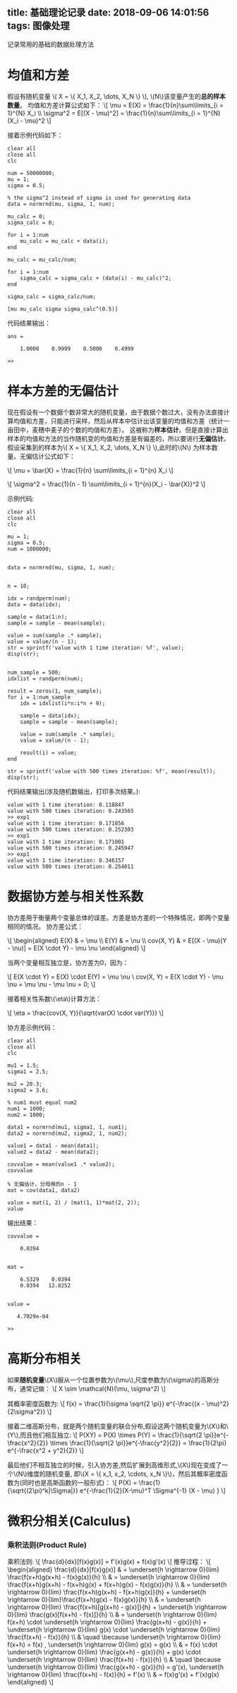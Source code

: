 title: 基础理论记录
date: 2018-09-06 14:01:56
tags: 图像处理
---
记录常用的基础的数据处理方法
<!--more-->

<script type="text/javascript" src="http://cdn.mathjax.org/mathjax/latest/MathJax.js?config=TeX-AMS-MML_HTMLorMML"></script>

# 均值和方差
假设有随机变量 \\( X = \\{ X_1, X_2, \dots, X_N \\} \\), \\(N\\)该变量产生的**总的样本数量**。
均值和方差计算公式如下：
\\[
\mu = E(X) = \frac{1}{n}\sum\limits\_{i = 1}^{N} X_i \\\\
\sigma^2 = E[(X - \mu)^2] = \frac{1}{n}\sum\limits\_{i = 1}^{N} (X_i - \mu)^2
\\]

接着示例代码如下：

    clear all
    close all
    clc

    num = 50000000;
    mu = 1;
    sigma = 0.5;

    % the sigma^2 instead of sigma is used for generating data 
    data = normrnd(mu, sigma, 1, num);

    mu_calc = 0;
    sigma_calc = 0;

    for i = 1:num
        mu_calc = mu_calc + data(i);
    end

    mu_calc = mu_calc/num;

    for i = 1:num
        sigma_calc = sigma_calc + (data(i) - mu_calc)^2;
    end

    sigma_calc = sigma_calc/num;

    [mu mu_calc sigma sigma_calc^(0.5)]

代码结果输出：

    ans =

        1.0000    0.9999    0.5000    0.4999

    >> 


# 样本方差的无偏估计
现在假设有一个数据个数非常大的随机变量，由于数据个数过大，没有办法直接计算均值和方差，只能进行采样，然后从样本中估计出该变量的均值和方差（统计一亩田中，麦穗中麦子的个数的均值和方差）。
这被称为**样本估计**。但是直接计算出样本的均值和方法的当作随机变的均值和方差是有偏差的，所以要进行**无偏估计**。假设采集到的样本为\\( X = \\{ X_1, X_2, \dots, X_N \\} \\),此时的\\(N\\)
为样本数量。无偏估计公式如下：


\\[
\mu = \bar{X} = \frac{1}{n} \sum\limits\_{i = 1}^{n} X_i
\\]

\\[
\sigma^2 = \frac{1}{n - 1} \sum\limits\_{i = 1}^{n}(X_i - \bar{X})^2
\\]

示例代码:

    clear all
    close all
    clc

    mu = 1;
    sigma = 0.5;
    num = 1000000;


    data = normrnd(mu, sigma, 1, num);


    n = 10;

    idx = randperm(num);
    data = data(idx);

    sample = data(1:n);
    sample = sample - mean(sample);

    value = sum(sample .* sample);
    value = value/(n - 1);
    str = sprintf('value with 1 time iteration: %f', value);
    disp(str);


    num_sample = 500;
    idxlist = randperm(num);

    result = zeros(1, num_sample);
    for i = 1:num_sample
        idx = idxlist(i*n:i*n + 9);

        sample = data(idx);
        sample = sample - mean(sample);

        value = sum(sample .* sample);
        value = value/(n - 1);
        
        result(i) = value;
    end

    str = sprintf('value with 500 times iteration: %f', mean(result));
    disp(str);

代码结果输出(涉及随机数输出，打印多次结果。):

    value with 1 time iteration: 0.118847
    value with 500 times iteration: 0.243565
    >> exp1
    value with 1 time iteration: 0.171856
    value with 500 times iteration: 0.252303
    >> exp1
    value with 1 time iteration: 0.171001
    value with 500 times iteration: 0.245947
    >> exp1
    value with 1 time iteration: 0.346157
    value with 500 times iteration: 0.254011


# 数据协方差与相关性系数
协方差用于衡量两个变量总体的误差。方差是协方差的一个特殊情况，即两个变量相同的情况。
协方差公式：

\\[
\begin{aligned}
E(X) & = \mu \\\\
E(Y) & = \nu \\\\
cov(X, Y) & = E[(X - \mu)(Y - \nu)] = E(X \cdot Y) - \mu \nu
\end{aligned}
\\]

当两个变量相互独立是，协方差为0，因为：

\\[
E(X \cdot Y) = E(X) \cdot E(Y) = \mu \nu \\
cov(X, Y) = E(X \cdot Y) - \mu \nu = \mu \nu - \mu \nu = 0;
\\]

接着相关性系数\\(\eta\\)计算方法：

\\[
\eta = \frac{cov(X, Y)}{\sqrt{var(X) \cdot var(Y)}}
\\]

协方差示例代码：

    clear all
    close all
    clc

    mu1 = 1.5;
    sigma1 = 2.5;

    mu2 = 20.3;
    sigma2 = 3.6;

    % num1 must equal num2
    num1 = 1000;
    num2 = 1000;

    data1 = normrnd(mu1, sigma1, 1, num1);
    data2 = normrnd(mu2, sigma2, 1, num2);

    value1 = data1 - mean(data1);
    value2 = data2 - mean(data2);

    covvalue = mean(value1 .* value2);
    covvalue

    % 无偏估计，分母用的n - 1
    mat = cov(data1, data2)

    value = mat(1, 2) / (mat(1, 1)*mat(2, 2));
    value

输出结果：

    covvalue =

        0.0394


    mat =

        6.5329    0.0394
        0.0394   12.8252


    value =

       4.7029e-04

    >> 

# 高斯分布相关
如果**随机变量**\\(X\\)服从一个位置参数为\\(\mu\\),尺度参数为\\(\sigma\\)的高斯分布，通常记做：
\\[
X \sim \mathcal{N}(\mu, \sigma^2)
\\]

其概率密度函数为:
\\[
f(x) = \frac{1}{\sigma \sqrt{2 \pi}} e^{-\frac{(x - \mu)^2}{2\sigma^2}}
\\]

接着二维高斯分布，就是两个随机变量的联合分布,假设这两个随机变量为\\(X\\)和\\(Y\\),而且他们相互独立:
\\[
P(XY) = P(X) \times P(Y) = \frac{1}{\sqrt{2 \pi}}e^{-\frac{x^2}{2}} \times \frac{1}{\sqrt{2 \pi}}e^{-\frac{y^2}{2}} = \frac{1}{2\pi} e^{-\frac{x^2 + y^2}{2}}
\\]

最后他们不相互独立的时候，引入协方差,然后扩展到高维形式,\\(X\\)现在变成了一个\\(N\\)维度的随机变量,
即\\(X = \\{ x_1, x_2, \cdots, x_N \\}\\)，然后其概率密度函数为(同时也是高斯函数的一般形式)：
\\[
P(X) = \frac{1}{\sqrt{(2\pi)^k|\Sigma|}} e^{-\frac{1}{2}(X-\mu)^T \Sigma^{-1} (X - \mu) }
\\]

# 微积分相关(Calculus)
### 乘积法则(Product Rule)
乘积法则:
\\[
\frac{d}{dx}[f(x)g(x)] = f'(x)g(x) + f(x)g'(x)
\\]
推导过程：
\\[
\begin{aligned}
\frac{d}{dx}[f(x)g(x)]  & = \underset{h \rightarrow 0}{lim} \frac{f(x+h)g(x+h) - f(x)g(x)}{h} \\\\
                        & = \underset{h \rightarrow 0}{lim} \frac{f(x+h)g(x+h) - f(x+h)g(x) + f(x+h)g(x) - f(x)g(x)}{h} \\\\
                        & = \underset{h \rightarrow 0}{lim} \frac{f(x+h)g(x+h) - f(x+h)g(x)}{h} + \underset{h \rightarrow 0}{lim}\frac{f(x+h)g(x) - f(x)g(x)}{h} \\\\
                        & = \underset{h \rightarrow 0}{lim} \frac{f(x+h)[g(x+h) - g(x)]}{h} + \underset{h \rightarrow 0}{lim} \frac{g(x)[f(x+h) - f(x)]}{h} \\\\
                        & = \underset{h \rightarrow 0}{lim} f(x+h) \cdot \underset{h \rightarrow 0}{lim} \frac{g(x+h) - g(x)}{h} + \underset{h \rightarrow 0}{lim} g(x) \cdot \underset{h \rightarrow 0}{lim} \frac{f(x+h) - f(x)}{h} \\\\
                        & \quad \because \underset{h \rightarrow 0}{lim} f(x+h) = f(x) ,  \underset{h \rightarrow 0}{lim} g(x) = g(x)   \\\\
                        & = f(x) \cdot \underset{h \rightarrow 0}{lim} \frac{g(x+h) - g(x)}{h} + g(x) \cdot \underset{h \rightarrow 0}{lim} \frac{f(x+h) - f(x)}{h} \\\\
                        & \quad \because \underset{h \rightarrow 0}{lim} \frac{g(x+h) - g(x)}{h}  = g'(x), \underset{h \rightarrow 0}{lim} \frac{f(x+h) - f(x)}{h} = f'(x) \\\\
                        & = f(x)g'(x) + f'(x)g(x)
\end{aligned}
\\]
